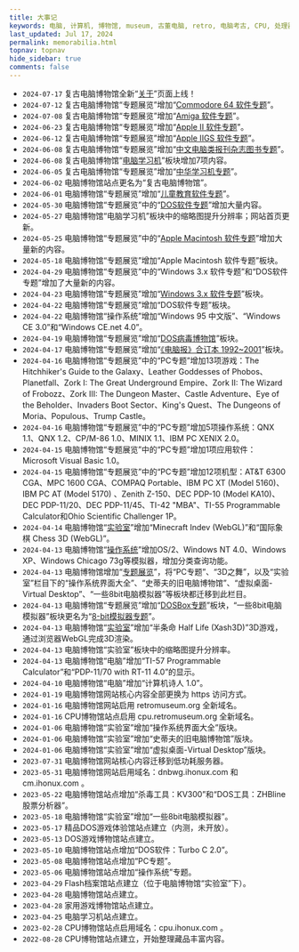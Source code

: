 ```yaml
---
title: 大事记
keywords: 电脑, 计算机, 博物馆, museum, 古董电脑, retro, 电脑考古, CPU, 处理器, 微处理器, DOS, 游戏, 模拟器, Mac, Apple, 苹果, IBM, BBC, Atari, Xerox, Alto, PDP, TRS, SHARP, PC, ZX81, TI, Commodore, ZX, Spectrum, Laser, Acorn, Windows, MSX, NEC, Macintosh, Acorn, CEC, DOS, GEOS, Amiga, Z80, Psion, HP, UCDOS, WPS, Windows CE, 文曲星, processor, qualification, information, pictures, core, frequency, chip packaging, packaging, cpu info, x86, amd, cyrix, harris, ibm, idt, iit, intel, motorola, nec, sgs, sgs-thomson, siemens, ST, signetics, mhs, ti, texas instruments, ulsi, umc, weitek, zilog, 3002, 4004, 4040, 8008, 808x, 8085, 8088, 8086, 80188, 80186, 80286, 286, 80386, 386, i386, Am386, 386sx, 386dx, 486, i486, 586, 486sx, 486dx, overdrive, 487, pentium, 586, 5x86, 386dlc, 386slc, 486dx2, mmx, ppro, pentium-pro, pro, athlon, duron, z80, dirk oppelt, dirk, oppelt, engineering, sample, samples, core, xeon
last_updated: Jul 17, 2024
permalink: memorabilia.html
topnav: topnav
hide_sidebar: true
comments: false
---
```



- `2024-07-17`     复古电脑博物馆全新“<a href="https://about.retromuseum.org" target="_blank">关于</a>”页面上线！
- `2024-07-12`     复古电脑博物馆“专题展览”增加“<a href="https://computer.retromuseum.org:86/?data=cm/data/c64.json" target="_blank" onclick="return checkLinks();">Commodore 64 软件专题</a>”。<!-- 收集31个软件 -->
- `2024-07-08`     复古电脑博物馆“专题展览”增加“<a href="https://computer.retromuseum.org:86/?data=cm/data/amiga.json" target="_blank" onclick="return checkLinks();">Amiga 软件专题</a>”。<!-- 收集51个软件 -->
- `2024-06-23`     复古电脑博物馆“专题展览”增加“<a href="https://computer.retromuseum.org:86/?data=cm/data/apple2.json" target="_blank" onclick="return checkLinks();">Apple II 软件专题</a>”。<!-- 收集27个软件 -->
- `2024-06-12`     复古电脑博物馆“专题展览”增加“<a href="https://computer.retromuseum.org:86/?data=cm/data/apple2gs.json" target="_blank" onclick="return checkLinks();">Apple IIGS 软件专题</a>”。<!-- 收集36个软件 -->
- `2024-06-08`     复古电脑博物馆“专题展览”增加“<a href="https://computer.retromuseum.org:86/cm/book/" target="_blank" onclick="return checkLinks();">中文电脑类报刊杂志图书专题</a>”。
- `2024-06-08`     复古电脑博物馆“<a href="https://computer.retromuseum.org:86/sb486/" target="_blank" onclick="return checkLinks();">电脑学习机</a>”板块增加7项内容。
- `2024-06-05`     复古电脑博物馆“专题展览”增加“<a href="https://computer.retromuseum.org:86/?data=cm/data/ceci.json" target="_blank" onclick="return checkLinks();">中华学习机专题</a>”。<!-- 收集28个软件 -->
- `2024-06-02`     电脑博物馆站点更名为“复古电脑博物馆”。
- `2024-06-01`     电脑博物馆“专题展览”增加“<a href="https://computer.retromuseum.org:86/?data=cm/data/kid.json" target="_blank" onclick="return checkLinks();">儿童教育软件专题</a>”。
- `2024-05-30`     电脑博物馆“专题展览”中的“<a href="https://computer.retromuseum.org:86/?data=cm/data/dos.json" target="_blank" onclick="return checkLinks();">DOS软件专题</a>”增加大量内容。<!-- 收集的软件增加到107 -->
- `2024-05-27`     电脑博物馆“电脑学习机”板块中的缩略图提升分辨率；网站首页更新。
- `2024-05-25`     电脑博物馆“专题展览”中的“<a href="https://computer.retromuseum.org:86/?data=cm/data/mac.json" target="_blank" onclick="return checkLinks();">Apple Macintosh 软件专题</a>”增加大量新的内容。 <!-- 收集的软件增加到100 -->
- `2024-05-18`     电脑博物馆“专题展览”增加“Apple Macintosh 软件专题”板块。 <!-- 收集55个软件 -->
- `2024-04-29`     电脑博物馆“专题展览”中的“Windows 3.x 软件专题”和“DOS软件专题”增加了大量新的内容。
- `2024-04-23`     电脑博物馆“专题展览”增加“<a href="https://computer.retromuseum.org:86/?data=cm/data/win31.json" target="_blank" onclick="return checkLinks();">Windows 3.x 软件专题</a>”板块。 <!-- 收集19个软件 -->
- `2024-04-22`     电脑博物馆“专题展览”增加“DOS软件专题”板块。<!-- 收集22个软件 -->
- `2024-04-22`     电脑博物馆“操作系统”增加“Windows 95 中文版”、“Windows CE 3.0”和“Windows CE.net 4.0”。
- `2024-04-19`     电脑博物馆“专题展览”增加“<a href="https://computer.retromuseum.org:86/?data=cm/malware/malware.json" target="_blank" onclick="return checkLinks();">DOS病毒博物馆</a>”板块。<!-- 已收集74个病毒例程 -->
- `2024-04-17`     电脑博物馆“专题展览”增加“<a href="https://computer.retromuseum.org:86/player.html?machine=icpcw" target="_blank" onclick="return checkLinks();">《电脑报》合订本 1992~2001</a>”板块。
- `2024-04-16`     电脑博物馆“专题展览”中的“PC专题”增加13项游戏：The Hitchhiker's Guide to the Galaxy、Leather Goddesses of Phobos、Planetfall、Zork I: The Great Underground Empire、Zork II: The Wizard of Frobozz、Zork III: The Dungeon Master、Castle Adventure、Eye of the Beholder、Invaders Boot Sector、King's Quest、The Dungeons of Moria、Populous、Trump Castle。
- `2024-04-16`     电脑博物馆“专题展览”中的“PC专题”增加5项操作系统：QNX 1.1、QNX 1.2、CP/M-86 1.0、MINIX 1.1、IBM PC XENIX 2.0。<!-- 也在“操作系统”进行了显示。 -->
- `2024-04-15`     电脑博物馆“专题展览”中的“PC专题”增加1项应用软件：Microsoft Visual Basic 1.0。
- `2024-04-15`     电脑博物馆“专题展览”中的“PC专题”增加12项机型：AT&T 6300 CGA、MPC 1600 CGA、COMPAQ Portable、IBM PC XT (Model 5160)、IBM PC AT (Model 5170) 、Zenith Z-150、DEC PDP-10 (Model KA10)、DEC PDP-11/20、DEC PDP-11/45、TI-42 "MBA"、TI-55 Programmable Calculator和Ohio Scientific Challenger 1P。<!-- 也在站点首页进行了显示。 -->
- `2024-04-14`     电脑博物馆“<a href="https://computer.retromuseum.org:86/labs.html" target="_blank" onclick="return checkLinks();">实验室</a>”增加“Minecraft Indev (WebGL)”和“国际象棋 Chess 3D (WebGL)”。
- `2024-04-13`     电脑博物馆“<a href="https://computer.retromuseum.org:86/osjs/" target="_blank" onclick="return checkLinks();">操作系统</a>”增加OS/2、Windows NT 4.0、Windows XP、Windows Chicago 73g等模拟器，增加分类查询功能。<!-- 已收集42个操作系统 -->
- `2024-04-13`     电脑博物馆增加“<a href="https://computer.retromuseum.org:86/special.html" target="_blank" onclick="return checkLinks();">专题展览</a>”，将“PC专题”、“3D之舞”，以及“实验室”栏目下的“操作系统界面大全”、“史蒂夫的旧电脑博物馆”、“虚拟桌面-Virtual Desktop”、“一些8bit电脑模拟器”等板块都迁移到此栏目。
- `2024-04-13`     电脑博物馆“专题展览”增加“<a href="https://computer.retromuseum.org:86/player.html?machine=dosboxdemos" target="_blank" onclick="return checkLinks();">DOSBox专题</a>”板块，“一些8bit电脑模拟器”板块更名为“<a href="https://computer.retromuseum.org:86/player.html?machine=tiny8bit" target="_blank" onclick="return checkLinks();">8-bit模拟器专题</a>”。
- `2024-04-13`     电脑博物馆“<a href="https://computer.retromuseum.org:86/labs.html" target="_blank" onclick="return checkLinks();">实验室</a>”增加“半条命 Half Life (Xash3D)”3D游戏，通过浏览器WebGL完成3D渲染。
- `2024-04-13`     电脑博物馆“实验室”板块中的缩略图提升分辨率。
- `2024-04-13`     电脑博物馆“电脑”增加“TI-57 Programmable Calculator”和“PDP-11/70 with RT-11 4.0”的显示。
- `2024-04-10`     电脑博物馆“电脑”增加“计算机诗人 1.0”。
- `2024-01-19`     电脑博物馆网站核心内容全部更换为 https 访问方式。
- `2024-01-16`     电脑博物馆网站启用 retromuseum.org 全新域名。
- `2024-01-16`     CPU博物馆站点启用 cpu.retromuseum.org 全新域名。
- `2024-01-06`     电脑博物馆“实验室”增加“操作系统界面大全”版块。
- `2024-01-06`     电脑博物馆“实验室”增加“史蒂夫的旧电脑博物馆”版块。
- `2024-01-06`     电脑博物馆“实验室”增加“虚拟桌面-Virtual Desktop”版块。
- `2023-07-31`     电脑博物馆网站核心内容迁移到低功耗服务器。
- `2023-05-31`     电脑博物馆网站启用域名：dnbwg.ihonux.com 和 cm.ihonux.com 。<!-- 门户内容在 Vercel 和 Github 各部署了一套。 -->
- `2023-05-22`     电脑博物馆站点增加“杀毒工具：KV300”和“DOS工具：ZHBline 股票分析器”。
- `2023-05-18`     电脑博物馆“实验室”增加“一些8bit电脑模拟器”。<!-- tiny8bit -->
- `2023-05-17`     精品DOS游戏体验馆站点建立（内测，未开放）。<!-- ddyx.me -->
- `2023-05-13`     DOS游戏博物馆站点建立。<!-- chinese-dos-games-web -->
- `2023-05-10`     电脑博物馆站点增加“DOS软件：Turbo C 2.0”。<!-- 内含贺斌早期写的万年历源代码。 -->
- `2023-05-08`     电脑博物馆站点增加“PC专题”。<!-- pcjs -->
- `2023-05-06`     电脑博物馆站点增加“操作系统”专题。<!-- osjs <- copy.sh -->
- `2023-04-29`     Flash档案馆站点建立（位于电脑博物馆“实验室”下）。
- `2023-04-28`     电脑博物馆站点建立。
- `2023-04-28`     家用游戏博物馆站点建立。
- `2023-04-25`     电脑学习机站点建立。
- `2023-02-28`     CPU博物馆站点启用域名：cpu.ihonux.com 。
- `2022-08-28`     CPU博物馆站点建立，开始整理藏品丰富内容。